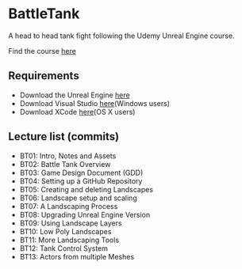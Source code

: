 # BattleTank
A head to head tank fight following the Udemy Unreal Engine course. 

Find the course [here](https://www.udemy.com/unrealcourse)

## Requirements
* Download the Unreal Engine [here](https://www.unrealengine.com/en-US/what-is-unreal-engine-4)
* Download Visual Studio [here](https://www.visualstudio.com/free-developer-offers)(Windows users)
* Download XCode [here](https://developer.apple.com/xcode/)(OS X users)

## Lecture list (commits)
* BT01: Intro, Notes and Assets
* BT02: Battle Tank Overview
* BT03: Game Design Document (GDD)
* BT04: Setting up a GitHub Repository
* BT05: Creating and deleting Landscapes
* BT06: Landscape setup and scaling
* BT07: A Landscaping Process
* BT08: Upgrading Unreal Engine Version
* BT09: Using Landscape Layers
* BT10: Low Poly Landscapes
* BT11: More Landscaping Tools
* BT12: Tank Control System
* BT13: Actors from multiple Meshes
